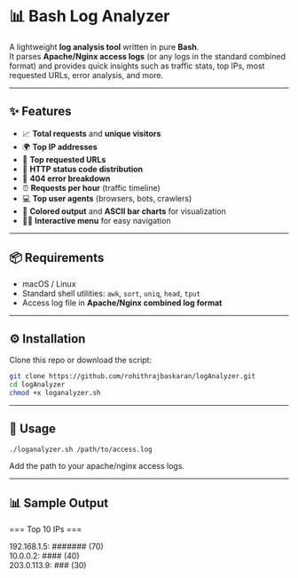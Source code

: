 # 📊 Bash Log Analyzer

A lightweight **log analysis tool** written in pure **Bash**.  
It parses **Apache/Nginx access logs** (or any logs in the standard combined format) and provides quick insights such as traffic stats, top IPs, most requested URLs, error analysis, and more.  

---

## ✨ Features
- 📈 **Total requests** and **unique visitors**  
- 🌍 **Top IP addresses**  
- 📂 **Top requested URLs**  
- 🔢 **HTTP status code distribution**  
- 🚫 **404 error breakdown**  
- ⏰ **Requests per hour** (traffic timeline)  
- 💻 **Top user agents** (browsers, bots, crawlers)  
- 🎨 **Colored output** and **ASCII bar charts** for visualization  
- 🧑‍💻 **Interactive menu** for easy navigation  

---

## 📦 Requirements
- macOS / Linux  
- Standard shell utilities: `awk`, `sort`, `uniq`, `head`, `tput`  
- Access log file in **Apache/Nginx combined log format**  


---

## ⚙️ Installation
Clone this repo or download the script:

```bash
git clone https://github.com/rohithrajbaskaran/logAnalyzer.git
cd logAnalyzer
chmod +x loganalyzer.sh
```

---

## 🚀 Usage
```./loganalyzer.sh /path/to/access.log```

Add the path to your apache/nginx access logs.

---

## 📊 Sample Output

=== Top 10 IPs ===

192.168.1.5: ####### (70) <br>
10.0.0.2: #### (40) <br>
203.0.113.9: ### (30) <br>

